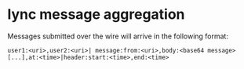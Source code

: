 lync message aggregation
========================

Messages submitted over the wire will arrive in the following format:

```
user1:<uri>,user2:<uri>| message:from:<uri>,body:<base64 message> [...],at:<time>|header:start:<time>,end:<time>
```

